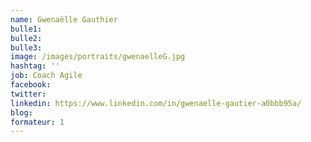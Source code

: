```yaml
---
name: Gwenaëlle Gauthier
bulle1:  
bulle2:  
bulle3: 
image: /images/portraits/gwenaelleG.jpg
hashtag: ''
job: Coach Agile
facebook: 
twitter: 
linkedin: https://www.linkedin.com/in/gwenaelle-gautier-a0bbb95a/
blog: 
formateur: 1
---
```

